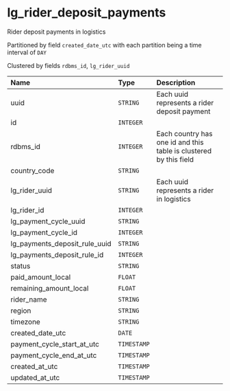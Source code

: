 # lg_rider_deposit_payments

Rider deposit payments in logistics

Partitioned by field `created_date_utc` with each
partition being a time interval of `DAY`

Clustered by fields `rdbms_id`, `lg_rider_uuid`


| Name | Type | Description |
| :--- | :--- | :---        |
| uuid | `STRING` | Each uuid represents a rider deposit payment |
| id | `INTEGER` |  |
| rdbms_id | `INTEGER` | Each country has one id and this table is clustered by this field |
| country_code | `STRING` |  |
| lg_rider_uuid | `STRING` | Each uuid represents a rider in logistics |
| lg_rider_id | `INTEGER` |  |
| lg_payment_cycle_uuid | `STRING` |  |
| lg_payment_cycle_id | `INTEGER` |  |
| lg_payments_deposit_rule_uuid | `STRING` |  |
| lg_payments_deposit_rule_id | `INTEGER` |  |
| status | `STRING` |  |
| paid_amount_local | `FLOAT` |  |
| remaining_amount_local | `FLOAT` |  |
| rider_name | `STRING` |  |
| region | `STRING` |  |
| timezone | `STRING` |  |
| created_date_utc | `DATE` |  |
| payment_cycle_start_at_utc | `TIMESTAMP` |  |
| payment_cycle_end_at_utc | `TIMESTAMP` |  |
| created_at_utc | `TIMESTAMP` |  |
| updated_at_utc | `TIMESTAMP` |  |
